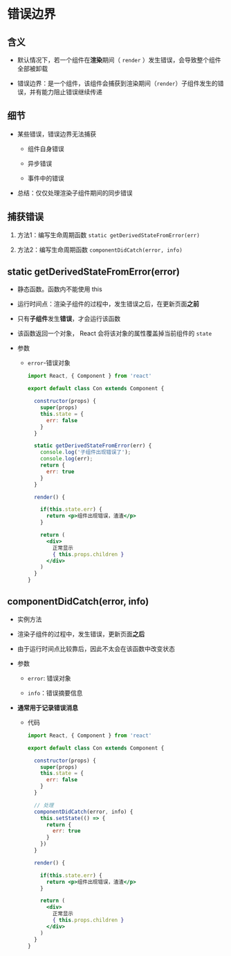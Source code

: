 # 错误边界

## 含义

+ 默认情况下，若一个组件在**渲染**期间（ `render` ）发生错误，会导致整个组件全部被卸载

+ 错误边界：是一个组件，该组件会捕获到渲染期间（`render`）子组件发生的错误，并有能力阻止错误继续传递

## 细节

+ 某些错误，错误边界无法捕获

  + 组件自身错误

  + 异步错误

  + 事件中的错误

+ 总结：仅仅处理渲染子组件期间的同步错误

## 捕获错误

1. 方法1：编写生命周期函数 `static getDerivedStateFromError(err)`

2. 方法2：编写生命周期函数 `componentDidCatch(error, info)`

## static getDerivedStateFromError(error)

+ 静态函数。函数内不能使用 this

+ 运行时间点：渲染子组件的过程中，发生错误之后，在更新页面**之前**

+ 只有**子组件**发生**错误**，才会运行该函数

+ 该函数返回一个对象， React 会将该对象的属性覆盖掉当前组件的 `state`

+ 参数

  + `error`-错误对象

    ```jsx
    import React, { Component } from 'react'

    export default class Con extends Component {

      constructor(props) {
        super(props)
        this.state = {
          err: false
        }
      }

      static getDerivedStateFromError(err) {
        console.log('子组件出现错误了');
        console.log(err);
        return {
          err: true
        }
      }

      render() {

        if(this.state.err) {
          return <p>组件出现错误，渣渣</p>
        }

        return (
          <div>
            正常显示
            { this.props.children }
          </div>
        )
      }
    }
    ```

## componentDidCatch(error, info)

+ 实例方法

+ 渲染子组件的过程中，发生错误，更新页面**之后**

+ 由于运行时间点比较靠后，因此不太会在该函数中改变状态

+ 参数

  + `error`: 错误对象

  + `info`：错误摘要信息

+ **通常用于记录错误消息**

  + 代码

      ```jsx
      import React, { Component } from 'react'

      export default class Con extends Component {

        constructor(props) {
          super(props)
          this.state = {
            err: false
          }
        }

        // 处理
        componentDidCatch(error, info) {
          this.setState(() => {
            return {
              err: true
            }
          })
        }

        render() {

          if(this.state.err) {
            return <p>组件出现错误，渣渣</p>
          }

          return (
            <div>
              正常显示
              { this.props.children }
            </div>
          )
        }
      }
      ```
